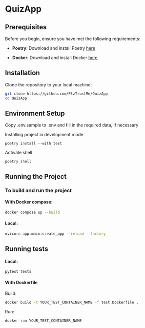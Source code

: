 # QuizApp

## Prerequisites

Before you begin, ensure you have met the following requirements:

- **Poetry**: Download and install
  Poetry [here](https://python-poetry.org/docs/)

- **Docker**: Download and install
   Docker [here](https://docs.docker.com/engine/install/)

## Installation

Clone the repository to your local machine:

```bash
git clone https://github.com/PlzTrustMe/QuizApp
cd QuizApp
```

## Environment Setup
Copy .env.sample to .env and fill in the required data, if necessary

Installing project in development mode

```shell
poetry install --with test
```

Activate shell

```shell
poetry shell
```

## Running the Project

### To build and run the project

#### With Docker compose:
```bash
docker compose up --build
```

#### Local:
```bash
uvicorn app.main:create_app --reload --factory
```

## Running tests

#### Local:
```shell
pytest tests
```

#### With Dockerfile
Build:
```bash
docker build -t YOUR_TEST_CONTAINER_NAME -f test.Dockerfile .
```
Run:
```bash
docker run YOUR_TEST_CONTAINER_NAME
```